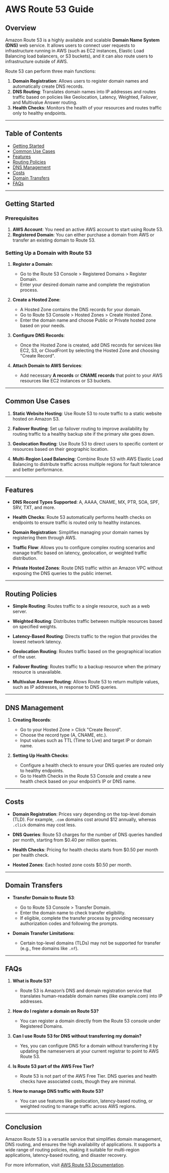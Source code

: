 # AWS Route 53 Guide

## Overview
Amazon Route 53 is a highly available and scalable **Domain Name System (DNS)** web service. It allows users to connect user requests to infrastructure running in AWS (such as EC2 instances, Elastic Load Balancing load balancers, or S3 buckets), and it can also route users to infrastructure outside of AWS.

Route 53 can perform three main functions:
1. **Domain Registration**: Allows users to register domain names and automatically create DNS records.
2. **DNS Routing**: Translates domain names into IP addresses and routes traffic based on policies like Geolocation, Latency, Weighted, Failover, and Multivalue Answer routing.
3. **Health Checks**: Monitors the health of your resources and routes traffic only to healthy endpoints.

---

## Table of Contents
- [Getting Started](#getting-started)
- [Common Use Cases](#common-use-cases)
- [Features](#features)
- [Routing Policies](#routing-policies)
- [DNS Management](#dns-management)
- [Costs](#costs)
- [Domain Transfers](#domain-transfers)
- [FAQs](#faqs)

---

## Getting Started

### Prerequisites
1. **AWS Account**: You need an active AWS account to start using Route 53.
2. **Registered Domain**: You can either purchase a domain from AWS or transfer an existing domain to Route 53.
   
### Setting Up a Domain with Route 53

1. **Register a Domain**:
   - Go to the Route 53 Console > Registered Domains > Register Domain.
   - Enter your desired domain name and complete the registration process.
   
2. **Create a Hosted Zone**:
   - A Hosted Zone contains the DNS records for your domain.
   - Go to Route 53 Console > Hosted Zones > Create Hosted Zone.
   - Enter the domain name and choose Public or Private hosted zone based on your needs.

3. **Configure DNS Records**:
   - Once the Hosted Zone is created, add DNS records for services like EC2, S3, or CloudFront by selecting the Hosted Zone and choosing "Create Record".
   
4. **Attach Domain to AWS Services**:
   - Add necessary **A records** or **CNAME records** that point to your AWS resources like EC2 instances or S3 buckets.
   
---

## Common Use Cases

1. **Static Website Hosting**: Use Route 53 to route traffic to a static website hosted on Amazon S3.
   
2. **Failover Routing**: Set up failover routing to improve availability by routing traffic to a healthy backup site if the primary site goes down.
   
3. **Geolocation Routing**: Use Route 53 to direct users to specific content or resources based on their geographic location.
   
4. **Multi-Region Load Balancing**: Combine Route 53 with AWS Elastic Load Balancing to distribute traffic across multiple regions for fault tolerance and better performance.

---

## Features

- **DNS Record Types Supported**: A, AAAA, CNAME, MX, PTR, SOA, SPF, SRV, TXT, and more.
  
- **Health Checks**: Route 53 automatically performs health checks on endpoints to ensure traffic is routed only to healthy instances.

- **Domain Registration**: Simplifies managing your domain names by registering them through AWS.

- **Traffic Flow**: Allows you to configure complex routing scenarios and manage traffic based on latency, geolocation, or weighted traffic distribution.

- **Private Hosted Zones**: Route DNS traffic within an Amazon VPC without exposing the DNS queries to the public internet.

---

## Routing Policies

- **Simple Routing**: Routes traffic to a single resource, such as a web server.
  
- **Weighted Routing**: Distributes traffic between multiple resources based on specified weights.
  
- **Latency-Based Routing**: Directs traffic to the region that provides the lowest network latency.
  
- **Geolocation Routing**: Routes traffic based on the geographical location of the user.
  
- **Failover Routing**: Routes traffic to a backup resource when the primary resource is unavailable.

- **Multivalue Answer Routing**: Allows Route 53 to return multiple values, such as IP addresses, in response to DNS queries.

---

## DNS Management

1. **Creating Records**:
   - Go to your Hosted Zone > Click "Create Record".
   - Choose the record type (A, CNAME, etc.).
   - Input values such as TTL (Time to Live) and target IP or domain name.

2. **Setting Up Health Checks**:
   - Configure a health check to ensure your DNS queries are routed only to healthy endpoints.
   - Go to Health Checks in the Route 53 Console and create a new health check based on your endpoint’s IP or DNS name.
  
---

## Costs

- **Domain Registration**: Prices vary depending on the top-level domain (TLD). For example, `.com` domains cost around $12 annually, whereas `.click` domains may cost less.
  
- **DNS Queries**: Route 53 charges for the number of DNS queries handled per month, starting from $0.40 per million queries.
  
- **Health Checks**: Pricing for health checks starts from $0.50 per month per health check.
  
- **Hosted Zones**: Each hosted zone costs $0.50 per month.

---

## Domain Transfers

- **Transfer Domain to Route 53**:
   - Go to Route 53 Console > Transfer Domain.
   - Enter the domain name to check transfer eligibility.
   - If eligible, complete the transfer process by providing necessary authorization codes and following the prompts.

- **Domain Transfer Limitations**:
   - Certain top-level domains (TLDs) may not be supported for transfer (e.g., free domains like `.nf`).

---

## FAQs

1. **What is Route 53?**
   - Route 53 is Amazon’s DNS and domain registration service that translates human-readable domain names (like example.com) into IP addresses.

2. **How do I register a domain on Route 53?**
   - You can register a domain directly from the Route 53 console under Registered Domains.

3. **Can I use Route 53 for DNS without transferring my domain?**
   - Yes, you can configure DNS for a domain without transferring it by updating the nameservers at your current registrar to point to AWS Route 53.

4. **Is Route 53 part of the AWS Free Tier?**
   - Route 53 is not part of the AWS Free Tier. DNS queries and health checks have associated costs, though they are minimal.

5. **How to manage DNS traffic with Route 53?**
   - You can use features like geolocation, latency-based routing, or weighted routing to manage traffic across AWS regions.

---

## Conclusion
Amazon Route 53 is a versatile service that simplifies domain management, DNS routing, and ensures the high availability of applications. It supports a wide range of routing policies, making it suitable for multi-region applications, latency-based routing, and disaster recovery.

For more information, visit [AWS Route 53 Documentation](https://docs.aws.amazon.com/Route53/latest/DeveloperGuide/Welcome.html).
